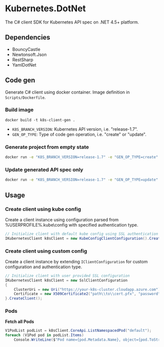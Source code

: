 # Kubernetes.DotNet
The C# client SDK for Kubernetes API spec on .NET 4.5+ platform.

## Dependencies
* BouncyCastle
* Newtonsoft.Json
* RestSharp
* YamlDotNet

## Code gen
Generate C# client using docker container. Image definition in `Scripts/Dockerfile`.

### Build image
`docker build -t k8s-client-gen .`

* `K8S_BRANCH_VERSION`: Kubernetes API version, i.e. "release-1.7".
* `GEN_OP_TYPE`: Type of code gen operation, i.e. "create" or "update".

### Generate project from empty state
```sh
docker run -e "K8S_BRANCH_VERSION=release-1.7" -e "GEN_OP_TYPE=create" -v /path/to/code/root/:/usr/src/app/gen/ k8s-client-gen
```

### Update generated API spec only
```sh
docker run -e "K8S_BRANCH_VERSION=release-1.7" -e "GEN_OP_TYPE=update" -v /path/to/code/root/:/usr/src/app/gen/ k8s-client-gen
```

## Usage

### Create client using kube config
Create a client instance using configuration parsed from %USERPROFILE%\.kube\config with specified authentication type.
```csharp
// Initialize client with default kube config using SSL authentication
IKubernetesClient k8sClient = new KubeConfigClientConfiguration().CreateClient(AuthType.SSLAuth);
```

### Create client using custom config
Create a client instance by extending `IClientConfiguration` for custom configuration and authentication type.
```csharp
// Initialize client with user provided SSL configuration
IKubernetesClient k8sClient = new SslClientConfiguration
{
    ClusterUri = new Uri("https://your-k8s-cluster.cloudapp.azure.com"),
    Certificate = new X509Certificate2("path\\to\\cert.pfx", "password")
}.CreateClient();
```


### Pods

**Fetch all Pods** 

```csharp
V1PodList podList = k8sClient.CoreApi.ListNamespacedPod("default");
foreach (V1Pod pod in podList.Items)
    Console.WriteLine($"Pod name={pod.Metadata.Name}, object={pod.ToString()}");
```
